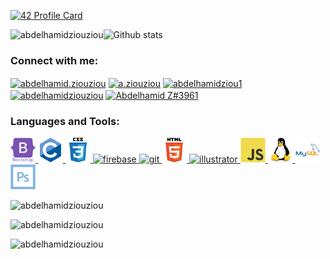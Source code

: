 [![42 Profile Card](https://1337-readme.vercel.app/api/profile?cursus=42cursus&dark=true&login=abziouzi)](https://github.com/abdelhamidziouziou/)

<p><img align="left" src="https://github-readme-stats.vercel.app/api/top-langs?username=abdelhamidziouziou&show_icons=true&locale=en&layout=compact" alt="abdelhamidziouziou" /></p>

![Github stats](https://github-readme-stats.vercel.app/api/top-langs/?username=abdelhamidziouziou&show_icons=true&theme=radical)

<h3 align="left">Connect with me:</h3>
<p align="left">
	<a href="https://fb.com/abdelhamid.ziouziou" target="blank"><img align="center" src="https://raw.githubusercontent.com/rahuldkjain/github-profile-readme-generator/master/src/images/icons/Social/facebook.svg" alt="abdelhamid.ziouziou" height="30" width="40" /></a>
	<a href="https://instagram.com/a.ziouziou" target="blank"><img align="center" src="https://raw.githubusercontent.com/rahuldkjain/github-profile-readme-generator/master/src/images/icons/Social/instagram.svg" alt="a.ziouziou" height="30" width="40" /></a>
	<a href="https://twitter.com/abdelhamidziou1" target="blank"><img align="center" src="https://raw.githubusercontent.com/rahuldkjain/github-profile-readme-generator/master/src/images/icons/Social/twitter.svg" alt="abdelhamidziou1" height="30" width="40" /></a>
	<a href="https://linkedin.com/in/abdelhamidziouziou" target="blank"><img align="center" src="https://raw.githubusercontent.com/rahuldkjain/github-profile-readme-generator/master/src/images/icons/Social/linked-in-alt.svg" alt="abdelhamidziouziou" height="30" width="40" /></a>
	<a href="https://discord.gg/Abdelhamid Z#3961" target="blank"><img align="center" src="https://raw.githubusercontent.com/rahuldkjain/github-profile-readme-generator/master/src/images/icons/Social/discord.svg" alt="Abdelhamid Z#3961" height="30" width="40" /></a>

</p>

<h3 align="left">Languages and Tools:</h3>
<p align="left"> <a href="https://getbootstrap.com" target="_blank" rel="noreferrer"> <img src="https://raw.githubusercontent.com/devicons/devicon/master/icons/bootstrap/bootstrap-plain-wordmark.svg" alt="bootstrap" width="40" height="40"/> </a> <a href="https://www.cprogramming.com/" target="_blank" rel="noreferrer"> <img src="https://raw.githubusercontent.com/devicons/devicon/master/icons/c/c-original.svg" alt="c" width="40" height="40"/> </a> <a href="https://www.w3schools.com/css/" target="_blank" rel="noreferrer"> <img src="https://raw.githubusercontent.com/devicons/devicon/master/icons/css3/css3-original-wordmark.svg" alt="css3" width="40" height="40"/> </a> <a href="https://firebase.google.com/" target="_blank" rel="noreferrer"> <img src="https://www.vectorlogo.zone/logos/firebase/firebase-icon.svg" alt="firebase" width="40" height="40"/> </a> <a href="https://git-scm.com/" target="_blank" rel="noreferrer"> <img src="https://www.vectorlogo.zone/logos/git-scm/git-scm-icon.svg" alt="git" width="40" height="40"/> </a> <a href="https://www.w3.org/html/" target="_blank" rel="noreferrer"> <img src="https://raw.githubusercontent.com/devicons/devicon/master/icons/html5/html5-original-wordmark.svg" alt="html5" width="40" height="40"/> </a> <a href="https://www.adobe.com/in/products/illustrator.html" target="_blank" rel="noreferrer"> <img src="https://www.vectorlogo.zone/logos/adobe_illustrator/adobe_illustrator-icon.svg" alt="illustrator" width="40" height="40"/> </a> <a href="https://developer.mozilla.org/en-US/docs/Web/JavaScript" target="_blank" rel="noreferrer"> <img src="https://raw.githubusercontent.com/devicons/devicon/master/icons/javascript/javascript-original.svg" alt="javascript" width="40" height="40"/> </a> <a href="https://www.linux.org/" target="_blank" rel="noreferrer"> <img src="https://raw.githubusercontent.com/devicons/devicon/master/icons/linux/linux-original.svg" alt="linux" width="40" height="40"/> </a> <a href="https://www.mysql.com/" target="_blank" rel="noreferrer"> <img src="https://raw.githubusercontent.com/devicons/devicon/master/icons/mysql/mysql-original-wordmark.svg" alt="mysql" width="40" height="40"/> </a> <a href="https://www.photoshop.com/en" target="_blank" rel="noreferrer"> <img src="https://raw.githubusercontent.com/devicons/devicon/master/icons/photoshop/photoshop-line.svg" alt="photoshop" width="40" height="40"/> </a> </p>

<p><img align="left" src="https://github-readme-stats.vercel.app/api/top-langs?username=abdelhamidziouziou&show_icons=true&locale=en&layout=compact" alt="abdelhamidziouziou" /></p>
<br>
<p>&nbsp;<img align="left" src="https://github-readme-stats.vercel.app/api?username=abdelhamidziouziou&show_icons=true&locale=en" alt="abdelhamidziouziou" /></p>
<p><img align="left" src="https://github-readme-streak-stats.herokuapp.com/?user=abdelhamidziouziou&" alt="abdelhamidziouziou" /></p>
